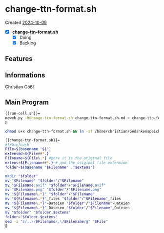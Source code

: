 # change-ttn-format.sh
Created [2024-10-09](2024-10-09)

- [X] **change-ttn-format.sh**
    - [X] Doing
    - [X] Backlog

## Features



## Informations
 Christian Gößl
## Main Program

```bash
{{run-cell.sh}}=
noweb.py -Rchange-ttn-format.sh change-ttn-format.sh.md > change-ttn-format.sh && echo 'fertig' 
@
```


```bash
chmod u+x change-ttn-format.sh && ln -sf /home/christian/Gedankenspeicher/Gedankenspeicherwiki/CodeFabrik/Gedankenspeicher-Coding/change-ttn-format.sh ~/.local/bin/change-ttn-format.sh && echo 'fertig'
 ```

```bash
{{change-ttn-format.sh}}=
#!/bin/bash
File=$(basename "$1")
extensmd=${File##*.}
Filename=${File%.*} #here it is the original file
extens=${Filename##*.} # and the original file extension
folder=$(basename "$Filename" ."$extens")

mkdir "$folder"
mv "$Filename" "$folder"/"$Filename"
mv "$Filename.avif" "$folder"/"$Filename.avif"
mv "$Filename.png" "$folder"/"$Filename.png"
mv "${Filename%.*}" "$folder"/"$Filename"
mv "${Filename%.*}"_files "$folder"/"$Filename"_files
mv "${Filename%.*}"-Dateien "$folder"/"$Filename"-Dateien
mv "${Filename%.*}"_Dateien "$folder"/"$Filename"_Dateien
mv "$folder" "$folder.$extens"
folder="$folder.$extens"
sed -i "s/..\/$Filename/.\/$Filename/g" "$File"
@
```
